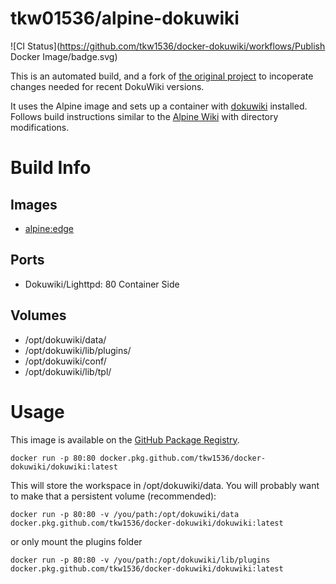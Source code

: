 # tkw01536/alpine-dokuwiki

![CI Status](https://github.com/tkw1536/docker-dokuwiki/workflows/Publish Docker Image/badge.svg)

This is an automated build, and a fork of [the original project](https://github.com/HearstAT/docker-alpinedokuwiki) to incoperate changes needed for recent DokuWiki versions. 

It uses the Alpine image and sets up a container with [dokuwiki](https://www.dokuwiki.org/) installed. 
Follows build instructions similar to the [Alpine Wiki](http://wiki.alpinelinux.org/wiki/DokuWiki) with directory modifications. 

# Build Info
## Images
- [alpine:edge](https://hub.docker.com/_/alpine/)

## Ports
- Dokuwiki/Lighttpd: 80 Container Side

## Volumes
- /opt/dokuwiki/data/
- /opt/dokuwiki/lib/plugins/
- /opt/dokuwiki/conf/
- /opt/dokuwiki/lib/tpl/

# Usage

This image is available on the [GitHub Package Registry](https://github.com/tkw1536/docker-dokuwiki/packages/469551).

```
docker run -p 80:80 docker.pkg.github.com/tkw1536/docker-dokuwiki/dokuwiki:latest
```

This will store the workspace in /opt/dokuwiki/data. You will probably want to make that a persistent volume (recommended):

```
docker run -p 80:80 -v /you/path:/opt/dokuwiki/data docker.pkg.github.com/tkw1536/docker-dokuwiki/dokuwiki:latest
```

or only mount the plugins folder

```
docker run -p 80:80 -v /you/path:/opt/dokuwiki/lib/plugins docker.pkg.github.com/tkw1536/docker-dokuwiki/dokuwiki:latest
```
